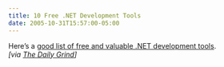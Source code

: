 ```yaml
---
title: 10 Free .NET Development Tools
date: 2005-10-31T15:57:00-05:00
---
```

Here&#8217;s a [good list of free and valuable .NET development tools](http://www.dotnetjunkies.com/WebLog/richardslade/archive/2005/10/29/133481.aspx "Richard Slade").  
_[via [The Daily Grind](http://www.larkware.com/index.html "The Daily Grind")]_
